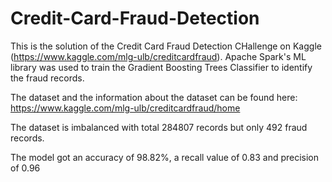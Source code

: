 # Credit-Card-Fraud-Detection
This is the solution of the Credit Card Fraud Detection CHallenge on Kaggle (https://www.kaggle.com/mlg-ulb/creditcardfraud). Apache Spark's ML library was used to train the Gradient Boosting Trees Classifier to identify the fraud records.

The dataset and the information about the dataset can be found here: https://www.kaggle.com/mlg-ulb/creditcardfraud/home

The dataset is imbalanced with total 284807 records but only 492 fraud records.

The model got an accuracy of 98.82%, a recall value of 0.83 and precision of 0.96
